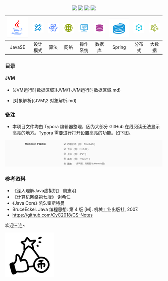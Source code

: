 <div align="center">
    <a href="..."> <img src="https://badgen.net/badge/Rank/20?icon=github&color=4ab8a1"></a>
    <a href="assets/download.md"> <img src="https://badgen.net/badge/OvO/%E7%A6%BB%E7%BA%BF%E4%B8%8B%E8%BD%BD?icon=telegram&color=4ab8a1"></a>
    <a href=""> <img src="https://badgen.net/badge/CyC/%E5%9C%A8%E7%BA%BF%E9%98%85%E8%AF%BB?icon=sourcegraph&color=4ab8a1"></a>
    <a href="#好好学习"> <img src="https://badgen.net/badge/%e5%85%ac%e4%bc%97%e5%8f%b7/CyC2018?icon=rss&color=4ab8a1"></a>
</div>


| ![image-20200317230215494](README.assets/image-20200317230215494.png) | ![image-20200317230339393](README.assets/image-20200317230339393.png) | ![image-20200318080237857](README.assets/image-20200318080237857.png) | ![image-20200318080416391](README.assets/image-20200318080416391.png) | <img src="README.assets/image-20200318080710502.png" alt="image-20200318080710502" style="zoom:90%;" /> | ![image-20200318080804629](README.assets/image-20200318080804629.png) | ![image-20200318080907764](README.assets/image-20200318080907764.png) | ![image-20200318081002237](README.assets/image-20200318081002237.png) | ![image-20200318081120263](README.assets/image-20200318081120263.png) |
| :----------------------------------------------------------: | :----------------------------------------------------------: | :----------------------------------------------------------: | :----------------------------------------------------------: | :----------------------------------------------------------: | :----------------------------------------------------------: | :----------------------------------------------------------: | :----------------------------------------------------------: | :----------------------------------------------------------: |
|                            JavaSE                            |                           设计模式                           |                             算法                             |                             网络                             |                           操作系统                           |                            数据库                            |                            Spring                            |                            分布式                            |                            大数据                            |







### 目录

#### JVM

-  [JVM运行时数据区域](JVM\1 JVM运行时数据区域.md) 

-  [对象解析](JVM\2 对象解析.md) 





### 备注

- 本项目文件均由 Typora 编辑器整理，因为大部分 GitHub 在线阅读无法显示高亮的地方。Typora 需要进行打开设置高亮的功能。如下图。

![image-20191205192232182](assets/image-20191205192232182.png)



### 参考资料

- 《深入理解Java虚拟机》 周志明
- 《计算机网络第七版》 谢希仁
- 《Java Core》 凯S.霍斯特曼
- BruceEckel. Java 编程思想: 第 4 版 [M]. 机械工业出版社, 2007.
- https://github.com/CyC2018/CS-Notes



欢迎三连~

<img src="README.assets/image-20200318081422659.png" alt="image-20200318081422659" style="zoom:45%;" />



 